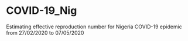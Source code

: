 # COVID-19_Nig
Estimating effective reproduction number for Nigeria COVID-19 epidemic from 27/02/2020 to 07/05/2020
